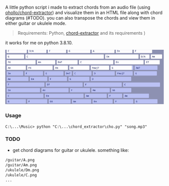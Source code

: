 A little python script i made to extract chords from an audio file (using [ohollo/chord-extractor](https://github.com/ohollo/chord-extractor)) and visualize them in an HTML file along with chord diagrams (#TODO). you can also transpose the chords and view them in either guitar or ukulele mode.

> Requirements: Python, [chord-extractor](https://github.com/ohollo/chord-extractor) and its requirements )

it works for me on python 3.8.10.

![Example](example.gif)

### Usage

```
C:\...\Music> python "C:\...\chord_extractor\cho.py" "song.mp3"
```

### TODO

- get chord diagrams for guitar or ukulele. something like:

```
/guitar/A.png
/guitar/Am.png
/ukulele/Dm.png
/ukulele/C.png
...
```


